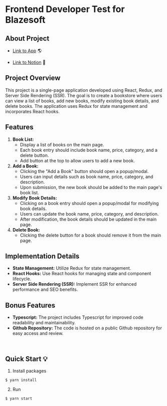 # **Frontend Developer Test for Blazesoft**

## About Project
- [Link to App](https://blazesoft-bookstore-selena.netlify.app/) 🌎

- [Link to Notion](https://sheer-crab-cbb.notion.site/Book-Store-d2a468d9f2dd4a2d8686ad02f589da31) 📖


## **Project Overview**
This project is a single-page application developed using React, Redux, and Server Side Rendering (SSR). The goal is to create a bookstore where users can view a list of books, add new books, modify existing book details, and delete books. The application uses Redux for state management and incorporates React hooks.

## **Features**

1. **Book List:**
   - Display a list of books on the main page.
   - Each book entry should include book name, price, category, and a delete button.
   - Add button at the top to allow users to add a new book.
2. **Add a Book:**
   - Clicking the "Add a Book" button should open a popup/modal.
   - Users can input details such as book name, price, category, and description.
   - Upon submission, the new book should be added to the main page's book list.
3. **Modify Book Details:**
   - Clicking on a book entry should open a popup/modal for modifying book details.
   - Users can update the book name, price, category, and description.
   - After modification, the book details should be updated in the main page.
4. **Delete Book:**
   - Clicking the delete button for a book should remove it from the main page.

## **Implementation Details**

- **State Management:** Utilize Redux for state management.
- **React Hooks:** Use React hooks for managing state and component lifecycle.
- **Server Side Rendering (SSR):** Implement SSR for enhanced performance and SEO benefits.

## **Bonus Features**

- **Typescript:** The project includes Typescript for improved code readability and maintainability.
- **Github Repository:** The code is hosted on a public Github repository for easy access and review.

<br/>

## **Quick Start** 💡

1. Install packages
```
$ yarn install
```

2. Run
```
$ yarn start
```
